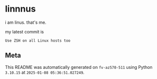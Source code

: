 # linnnus

i am linus. that's me.

my latest commit is

```
Use ZSH on all Linux hosts too
```

## Meta

This README was automatically generated on `fv-az570-511` using Python
`3.10.15` at `2025-01-08 05:36:51.027249`.
